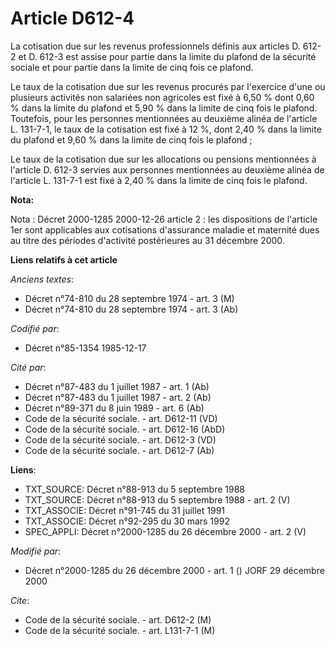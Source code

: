# Article D612-4

La cotisation due sur les revenus professionnels définis aux articles D. 612-2 et D. 612-3 est assise pour partie dans la
limite du plafond de la sécurité sociale et pour partie dans la limite de cinq fois ce plafond.

Le taux de la cotisation due sur les revenus procurés par l'exercice d'une ou plusieurs activités non salariées non agricoles
est fixé à 6,50 % dont 0,60 % dans la limite du plafond et 5,90 % dans la limite de cinq fois le plafond. Toutefois, pour les
personnes mentionnées au deuxième alinéa de l'article L. 131-7-1, le taux de la cotisation est fixé à 12 %, dont 2,40 % dans
la limite du plafond et 9,60 % dans la limite de cinq fois le plafond ;

Le taux de la cotisation due sur les allocations ou pensions mentionnées à l'article D. 612-3 servies aux personnes
mentionnées au deuxième alinéa de l'article L. 131-7-1 est fixé à 2,40 % dans la limite de cinq fois le plafond.

**Nota:**

Nota : Décret 2000-1285 2000-12-26 article 2 : les dispositions de l'article  1er sont applicables aux cotisations
d'assurance maladie et maternité dues au titre des périodes d'activité postérieures au 31 décembre 2000.

**Liens relatifs à cet article**

_Anciens textes_:

  - Décret n°74-810 du 28 septembre 1974 - art. 3 (M)
  - Décret n°74-810 du 28 septembre 1974 - art. 3 (Ab)

_Codifié par_:

  - Décret n°85-1354 1985-12-17

_Cité par_:

  - Décret n°87-483 du 1 juillet 1987 - art. 1 (Ab)
  - Décret n°87-483 du 1 juillet 1987 - art. 2 (Ab)
  - Décret n°89-371 du 8 juin 1989 - art. 6 (Ab)
  - Code de la sécurité sociale. - art. D612-11 (VD)
  - Code de la sécurité sociale. - art. D612-16 (AbD)
  - Code de la sécurité sociale. - art. D612-3 (VD)
  - Code de la sécurité sociale. - art. D612-7 (Ab)

**Liens**:

  - TXT_SOURCE: Décret n°88-913 du 5 septembre 1988
  - TXT_SOURCE: Décret n°88-913 du 5 septembre 1988 - art. 2 (V)
  - TXT_ASSOCIE: Décret n°91-745 du 31 juillet 1991
  - TXT_ASSOCIE: Décret n°92-295 du 30 mars 1992
  - SPEC_APPLI: Décret n°2000-1285 du 26 décembre 2000 - art. 2 (V)

_Modifié par_:

  - Décret n°2000-1285 du 26 décembre 2000 - art. 1 () JORF 29 décembre 2000

_Cite_:

  - Code de la sécurité sociale. - art. D612-2 (M)
  - Code de la sécurité sociale. - art. L131-7-1 (M)
